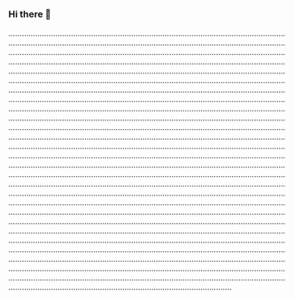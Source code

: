### Hi there 👋

........................................................................................................................................................................................................................................................................................................................................................................................................................................................................................................................................................................................................................................................................................................................................................................................................................................................................................................................................................................................................................................................................................................................................................................................................................................................................................................................................................................................................................................................................................................................................................................................................................................................................................................................................................................................................................................................................................................................................................................................................................................................................................................................................................................................................................................................................................................................................................................................................................................................................................................................................................................................................................................................................................................................................................................................................................................................................................................................................................................................................................................................................................................................................................................................................................................................................................................................................................................................................................................................................................................................................................................................